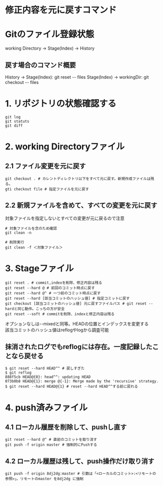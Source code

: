 # 修正内容を元に戻すコマンド

# Gitのファイル登録状態
working Directory → Stage(Index) → History

## 戻す場合のコマンド概要
History → Stage(Index): git reset -- files
Stage(Index) → workingDir: git checkout -- files

#  1. リポジトリの状態確認する
```git
git log
git statuts
git diff
```

# 2. working Directoryファイル

## 2.1 ファイル変更を元に戻す
```git
git checkout . # カレントディレクトリ以下をすべて元に戻す。新規作成ファイルは残る。
gti checkout file # 指定ファイルを元に戻す 
```

## 2.2 新規ファイルを含めて、すべての変更を元に戻す
対象ファイルを指定しないとすべての変更が元に戻るので注意
```git
# 対象ファイルを念のため確認
git clean -n

# 削除実行
git clean -f ＜対象ファイル＞
```

# 3. Stageファイル
```git
git reset . # commit,indexを削除、修正内容は残る
git reset --hard @ # 前回のコミット時点に戻す
git reset --hard @^ # 一つ前のコミット時点に戻す
git reset --hard [該当コミットのハッシュ値] # 指定コミットに戻す
git checkout [該当コミットのハッシュ値] 元に戻すファイルパス # git reset --hardと同じ動作。こっちの方が安全
git reset --soft # commitを削除、indexと修正内容は残る
```
オプションなしは--mixedと同等。HEADの位置とインデックスを変更する  
該当コミットのハッシュ値はreflogやlogから調査可能

## 抹消されたログでもreflogには存在。一度記録したことなら戻せる
```
$ git reset --hard HEAD^^ # 戻しすぎた
$ git reflog
888f5cb HEAD@{0}: head^^: updating HEAD
073b0b8 HEAD@{1}: merge @{-1}: Merge made by the 'recursive' strategy.
$ git reset --hard HEAD@{1} # reset --hard HEAD^^する前に戻れる
```

# 4. push済みファイル

## 4.1 ローカル履歴を削除して、pushし直す
```
git reset --hard @^ # 直前のコミットを取り消す
git push -f origin master # 強制的にPushする
```

## 4.2 ローカル履歴は残して、push操作だけ取り消す
```
git push -f origin 8dj2dg:master # 引数は「<ローカルのコミット>:<リモートの参照>」。リモートのmaster を8dj2dg に強制
```
